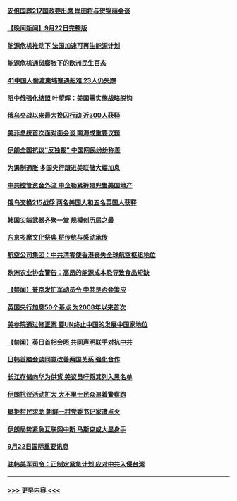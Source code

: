 #### [安倍国葬217国政要出席 岸田将与贺锦丽会谈](../pages/prog202/a103534979.md?t=09231350) 
#### [【晚间新闻】9月22日完整版](../pages/prog202/a103534962.md?t=09231350) 
#### [能源危机推动下 法国加速可再生能源计划](../pages/prog202/a103534830.md?t=09231350) 
#### [能源危机通货膨胀下的欧洲民生百态](../pages/prog202/a103534836.md?t=09231350) 
#### [41中国人偷渡柬埔寨遇船难 23人仍失踪](../pages/prog202/a103534834.md?t=09231350) 
#### [阻中俄强化结盟 叶望辉：美国需实施战略脱钩](../pages/prog202/a103534839.md?t=09231350) 
#### [俄乌交战以来最大换囚行动 近300人获释](../pages/prog202/a103534832.md?t=09231350) 
#### [美菲总统首次面对面会谈 南海成重要议题](../pages/prog202/a103534824.md?t=09231350) 
#### [伊朗全国抗议“反独裁” 中国网民纷纷称羡](../pages/prog202/a103534757.md?t=09231350) 
#### [为遏制通胀 多国央行跟进美联储大幅加息](../pages/prog202/a103534708.md?t=09231350) 
#### [中共控管资金外流 中企勒紧裤带兜售美国地产](../pages/prog202/a103534532.md?t=09231350) 
#### [俄乌交换215战俘 两名美国人和五名英国人获释](../pages/prog202/a103534616.md?t=09231350) 
#### [韩国尖端武器齐聚一堂 规模创历届之最](../pages/prog202/a103534612.md?t=09231350) 
#### [东京多摩文化祭典 将传统与感动承传](../pages/prog202/a103534632.md?t=09231350) 
#### [航空公司集团：中共清零使香港丧失全球航空枢纽地位](../pages/prog202/a103534624.md?t=09231350) 
#### [欧洲农业协会警告：高昂的能源成本恐导致食品短缺](../pages/prog202/a103534579.md?t=09231350) 
#### [【禁闻】普京发扩军动员令 中共是否会策应](../pages/prog202/a103534512.md?t=09231350) 
#### [英国央行加息50个基点 为2008年以来首次](../pages/prog202/a103534494.md?t=09231350) 
#### [美参院通过修正案 要UN终止中国的发展中国家地位](../pages/prog202/a103534479.md?t=09231350) 
#### [【禁闻】英日首相会晤 共同声明联手对抗中共](../pages/prog202/a103534514.md?t=09231350) 
#### [日韩首脑会谈同意改善两国关系 强化合作](../pages/prog202/a103534448.md?t=09231350) 
#### [长江存储向华为供货 美议员吁将其列入黑名单](../pages/prog202/a103534436.md?t=09231350) 
#### [伊朗抗议活动扩大 大不里士民众追着警察跑](../pages/prog202/a103534357.md?t=09231350) 
#### [屡拒村民求助 朝鲜一村党委书记家遭点火](../pages/prog202/a103534349.md?t=09231350) 
#### [伊朗局势紧急互联网中断 马斯克或大显身手](../pages/prog202/a103534342.md?t=09231350) 
#### [9月22日国际重要讯息](../pages/prog202/a103534315.md?t=09231350) 
#### [驻韩美军司令：正制定紧急计划 应对中共入侵台湾](../pages/prog202/a103534299.md?t=09231350) 

----
#### [ >>> 更早内容 <<< ](../indexes/prog202-earlier.md)
